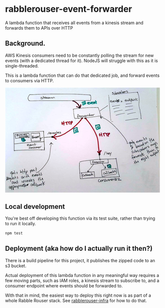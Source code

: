 # rabblerouser-event-forwarder

A lambda function that receives all events from a kinesis stream and forwards them to APIs over HTTP

## Background.
AWS Kinesis consumers need to be constantly polling the stream for new events (with a dedicated thread for it).
NodeJS will struggle with this as it is single-threaded.

This is a lambda function that can do that dedicated job, and forward events to consumers via HTTP.

![Solution](docs/event-pub-sub.png)

## Local development
You're best off developing this function via its test suite, rather than trying to run it locally.

```sh
npm test
```

## Deployment (aka how do I actually run it then?)
There is a build pipeline for this project, it publishes the zipped code to an s3 bucket.

Actual deployment of this lambda function in any meaningful way requires a few moving parts, such as IAM roles, a
kinesis stream to subscribe to, and a consumer endpoint where events should be forwarded to.

With that in mind, the easiest way to deploy this right now is as part of a whole Rabble Rouser stack. See
[rabblerouser-infra](https://github.com/rabblerouser/rabblerouser-infra) for how to do that.
